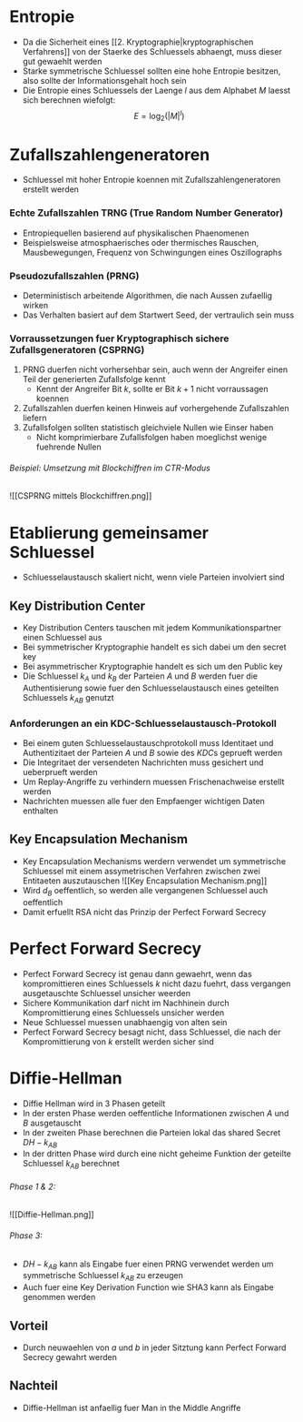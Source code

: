 # Entropie
- Da die Sicherheit eines [[2. Kryptographie|kryptographischen Verfahrens]] von der Staerke des Schluessels abhaengt, muss dieser gut gewaehlt werden
- Starke symmetrische Schluessel sollten eine hohe Entropie besitzen, also sollte der Informationsgehalt hoch sein
- Die Entropie eines Schluessels der Laenge $l$ aus dem Alphabet $M$ laesst sich berechnen wiefolgt:
$$E = \log_2(|M|^l)$$
# Zufallszahlengeneratoren
- Schluessel mit hoher Entropie koennen mit Zufallszahlengeneratoren erstellt werden
### Echte Zufallszahlen TRNG (True Random Number Generator)
- Entropiequellen basierend auf physikalischen Phaenomenen
- Beispielsweise atmosphaerisches oder thermisches Rauschen, Mausbewegungen, Frequenz von Schwingungen eines Oszillographs
### Pseudozufallszahlen (PRNG)
- Deterministisch arbeitende Algorithmen, die nach Aussen zufaellig wirken
- Das Verhalten basiert auf dem Startwert Seed, der vertraulich sein muss
### Vorraussetzungen fuer Kryptographisch sichere Zufallsgeneratoren (CSPRNG)
1.  PRNG duerfen nicht vorhersehbar sein, auch wenn der Angreifer einen Teil der generierten Zufallsfolge kennt
	- Kennt der Angreifer Bit $k$, sollte er Bit $k + 1$ nicht vorraussagen koennen
2. Zufallszahlen duerfen keinen Hinweis auf vorhergehende Zufallszahlen liefern
3. Zufallsfolgen sollten statistisch gleichviele Nullen wie Einser haben
	- Nicht komprimierbare Zufallsfolgen haben moeglichst wenige fuehrende Nullen
###### Beispiel: Umsetzung mit Blockchiffren im CTR-Modus 
![[CSPRNG mittels Blockchiffren.png]]
# Etablierung gemeinsamer Schluessel
- Schluesselaustausch skaliert nicht, wenn viele Parteien involviert sind
## Key Distribution Center
- Key Distribution Centers tauschen mit jedem Kommunikationspartner einen Schluessel aus
- Bei symmetrischer Kryptographie handelt es sich dabei um den secret key
- Bei asymmetrischer Kryptographie handelt es sich um den Public key
- Die Schluessel $k_A$ und $k_B$ der Parteien $A$ und $B$ werden fuer die Authentisierung sowie fuer den Schluesselaustausch eines geteilten Schluessels $k_{AB}$ genutzt
### Anforderungen an ein KDC-Schluesselaustausch-Protokoll
 - Bei einem guten Schluesselaustauschprotokoll muss Identitaet und Authentizitaet der Parteien $A$ und $B$ sowie des $KDC$s geprueft werden
 - Die Integritaet der versendeten Nachrichten muss gesichert und ueberprueft werden
 - Um Replay-Angriffe zu verhindern muessen Frischenachweise erstellt werden 
 - Nachrichten muessen alle fuer den Empfaenger wichtigen Daten enthalten
## Key Encapsulation Mechanism 
- Key Encapsulation Mechanisms werdern verwendet um symmetrische Schluessel mit einem assymetrischen Verfahren zwischen zwei Entitaeten auszutauschen
![[Key Encapsulation Mechanism.png]]
- Wird $d_B$ oeffentlich, so werden alle vergangenen Schluessel auch oeffentlich
- Damit erfuellt RSA nicht das Prinzip der Perfect Forward Secrecy
# Perfect Forward Secrecy
- Perfect Forward Secrecy ist genau dann gewaehrt, wenn das kompromittieren eines Schluessels $k$ nicht dazu fuehrt, dass vergangen ausgetauschte Schluessel unsicher weerden
- Sichere Kommunikation darf nicht im Nachhinein durch Kompromittierung eines Schluessels unsicher werden
- Neue Schluessel muessen unabhaengig von alten sein
- Perfect Forward Secrecy besagt nicht, dass Schluessel, die nach der Kompromittierung von $k$ erstellt werden sicher sind 
# Diffie-Hellman
- Diffie Hellman wird in 3 Phasen geteilt
- In der ersten Phase werden oeffentliche Informationen zwischen $A$ und $B$ ausgetauscht
- In der zweiten Phase berechnen die Parteien lokal das shared Secret $DH-k_{AB}$
- In der dritten Phase wird durch eine nicht geheime Funktion der geteilte Schluessel $k_{AB}$ berechnet
###### Phase 1 & 2:
![[Diffie-Hellman.png]]
###### Phase 3:
- $DH-k_{AB}$ kann als Eingabe fuer einen PRNG verwendet werden um symmetrische Schluessel $k_{AB}$ zu erzeugen
- Auch fuer eine Key Derivation Function wie SHA3 kann als Eingabe genommen werden
## Vorteil
- Durch neuwaehlen von $a$ und $b$ in jeder Sitztung kann Perfect Forward Secrecy gewahrt werden
## Nachteil
- Diffie-Hellman ist anfaellig fuer Man in the Middle Angriffe